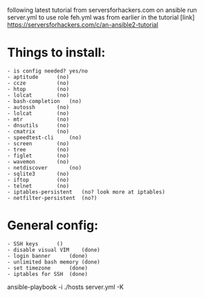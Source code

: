 following latest tutorial from serversforhackers.com on ansible
run server.yml to use role
feh.yml was from earlier in the tutorial
[link] https://serversforhackers.com/c/an-ansible2-tutorial

# Things to install:
	- is config needed? yes/no
	- aptitude 		(no)
	- ccze			(no)
	- htop			(no)
	- lolcat		(no)
	- bash-completion	(no)
	- autossh		(no)
	- lolcat		(no)
	- mtr			(no)
	- dnsutils		(no)
	- cmatrix		(no)
	- speedtest-cli		(no)
	- screen		(no)
	- tree			(no)
	- figlet		(no)
	- wavemon		(no)
	- netdiscover		(no)
	- sqlite3		(no)
	- iftop			(no)
	- telnet		(no)
	- iptables-persistent	(no? look more at iptables)
	- netfilter-persistent	(no?)

# General config:
	- SSH keys		()
	- disable visual VIM 	(done)
	- login banner		(done)
	- unlimited bash memory (done)
	- set timezone		(done)
	- iptables for SSH	(done)

ansible-playbook -i ./hosts server.yml -K
